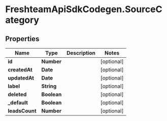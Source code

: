 # FreshteamApiSdkCodegen.SourceCategory

## Properties

| Name           | Type        | Description | Notes      |
| -------------- | ----------- | ----------- | ---------- |
| **id**         | **Number**  |             | [optional] |
| **createdAt**  | **Date**    |             | [optional] |
| **updatedAt**  | **Date**    |             | [optional] |
| **label**      | **String**  |             | [optional] |
| **deleted**    | **Boolean** |             | [optional] |
| **\_default**  | **Boolean** |             | [optional] |
| **leadsCount** | **Number**  |             | [optional] |
